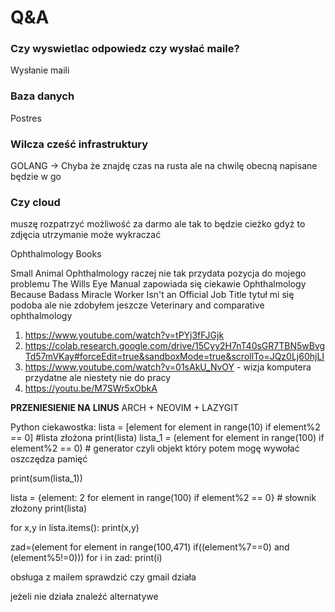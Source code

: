 # Q&A

### Czy wyswietlac odpowiedz czy wysłać maile?
Wysłanie maili

### Baza danych 

Postres

### Wilcza cześć infrastruktury 

GOLANG -> Chyba że znajdę czas na rusta ale na chwilę obecną napisane będzie w go 

### Czy cloud 

muszę rozpatrzyć możliwość za darmo ale tak to będzie cieżko gdyż to zdjęcia utrzymanie może wykraczać 

Ophthalmology Books

Small Animal Ophthalmology raczej nie tak przydata pozycja do mojego problemu
The Wills Eye Manual zapowiada się ciekawie 
Ophthalmology Because Badass Miracle Worker Isn't an Official Job Title tytuł mi się podoba ale nie zdobyłem jeszcze
Veterinary and comparative ophthalmology


1. https://www.youtube.com/watch?v=tPYj3fFJGjk
1. https://colab.research.google.com/drive/15Cyy2H7nT40sGR7TBN5wBvgTd57mVKay#forceEdit=true&sandboxMode=true&scrollTo=JQz0Lj60hjLI
1. https://www.youtube.com/watch?v=01sAkU_NvOY - wizja komputera przydatne ale niestety nie do pracy 
1. https://youtu.be/M7SWr5xObkA


**PRZENIESIENIE NA LINUS**
ARCH + NEOVIM + LAZYGIT



Python ciekawostka:
lista = [element for element in range(10) if element%2 == 0] #lista złożona 
print(lista)
lista_1 = (element for element in range(100) if element%2 == 0) # generator czyli objekt który potem mogę wywołać oszczędza pamięć 


    
print(sum(lista_1))

lista = {element: 2 for element in range(100) if element%2 == 0} # słownik złożony
print(lista)

for x,y in lista.items():
	print(x,y)
  
  
  
zad=(element for element in range(100,471) if((element%7==0) and (element%5!=0)))
for i in zad:
	print(i)
    


obsługa z mailem sprawdzić czy gmail działa

jeżeli nie działa znaleźć alternatywe


